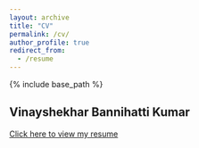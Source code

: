 ```yaml
---
layout: archive
title: "CV"
permalink: /cv/
author_profile: true
redirect_from:
  - /resume
---
```


{% include base_path %}

## Vinayshekhar Bannihatti Kumar

[Click here to view my resume](https://vinayshekhar000.github.io/files/Vinayshekhar-Resume.pdf)
